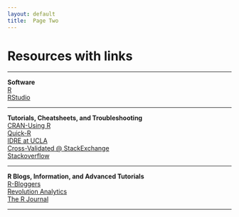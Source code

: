 ```yaml
---
layout: default
title:  Page Two
---
```


# Resources with links

****

**Software**  
[R](https://cran.r-project.org/)          
[RStudio](https://www.rstudio.com/)  

****

**Tutorials, Cheatsheets, and Troubleshooting**  
[CRAN-Using R](https://cran.r-project.org/doc/contrib/usingR.pdf)  
[Quick-R](http://www.statmethods.net/)  
[IDRE at UCLA](http://www.ats.ucla.edu/stat/r/)  
[Cross-Validated @ StackExchange](http://stats.stackexchange.com/)  
[Stackoverflow](http://stackoverflow.com/)  

****

**R Blogs, Information, and Advanced Tutorials**  
[R-Bloggers](http://www.r-bloggers.com/)  
[Revolution Analytics](http://blog.revolutionanalytics.com/)  
[The R Journal](https://journal.r-project.org/)  

****

